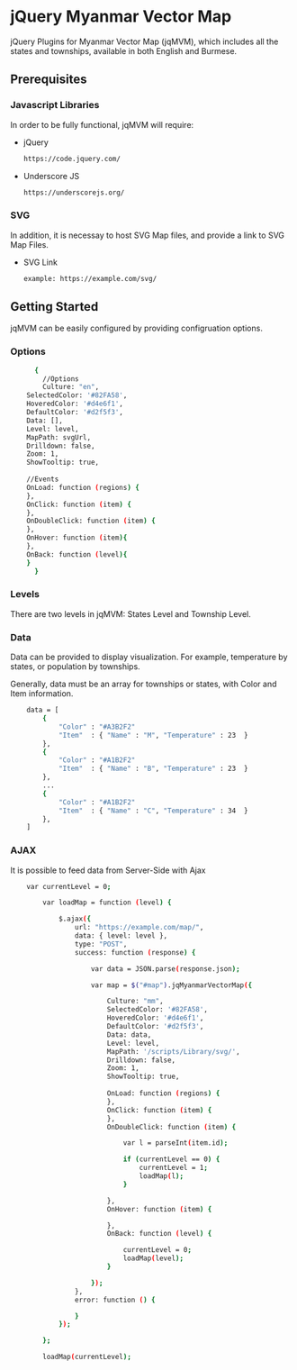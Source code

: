 # jQuery Myanmar Vector Map

jQuery Plugins for Myanmar Vector Map (jqMVM), which includes all the states and townships, available in both English and Burmese.


## Prerequisites

### Javascript Libraries

In order to be fully functional, jqMVM will require:

* jQuery
  ```sh
  https://code.jquery.com/
  ```
  
* Underscore JS
  ```sh
  https://underscorejs.org/
  ```
  
### SVG

In addition, it is necessay to host SVG Map files, and provide a link to SVG Map Files.

* SVG Link
  ```sh
  example: https://example.com/svg/
  ```
  
## Getting Started

jqMVM can be easily configured by providing configruation options.

### Options

```sh
      {
        //Options
        Culture: "en",   
	SelectedColor: '#82FA58',
	HoveredColor: '#d4e6f1',
	DefaultColor: '#d2f5f3',
	Data: [],
	Level: level,
	MapPath: svgUrl,
	Drilldown: false,
	Zoom: 1,
	ShowTooltip: true,
	
	//Events
	OnLoad: function (regions) {
	},
	OnClick: function (item) {
	},
	OnDoubleClick: function (item) {
	},
	OnHover: function (item){
	},
	OnBack: function (level){		
	}
      }
```

### Levels

There are two levels in jqMVM: States Level and Township Level.

### Data

Data can be provided to display visualization. For example, temperature by states, or population by townships.

Generally, data must be an array for townships or states, with Color and Item information.

```sh
	data = [
		{
			"Color" : "#A3B2F2"
			"Item"  : { "Name" : "M", "Temperature" : 23  }
		},
		{
			"Color" : "#A1B2F2"
			"Item"  : { "Name" : "B", "Temperature" : 23  }
		},
		...
		{
			"Color" : "#A1B2F2"
			"Item"  : { "Name" : "C", "Temperature" : 34  }
		},
	]
```

### AJAX

It is possible to feed data from Server-Side with Ajax

```sh
	var currentLevel = 0;

        var loadMap = function (level) {

            $.ajax({
                url: "https://example.com/map/",
                data: { level: level },
                type: "POST",
                success: function (response) {

                    var data = JSON.parse(response.json);

                    var map = $("#map").jqMyanmarVectorMap({

                        Culture: "mm",
                        SelectedColor: '#82FA58',
                        HoveredColor: '#d4e6f1',
                        DefaultColor: '#d2f5f3',
                        Data: data,
                        Level: level,
                        MapPath: '/scripts/Library/svg/',
                        Drilldown: false,
                        Zoom: 1,
                        ShowTooltip: true,
			
                        OnLoad: function (regions) {
                        },
                        OnClick: function (item) {
                        },
                        OnDoubleClick: function (item) {

                            var l = parseInt(item.id);

                            if (currentLevel == 0) {
                                currentLevel = 1;                                
                                loadMap(l);
                            }

                        },
                        OnHover: function (item) {

                        },
                        OnBack: function (level) {

                            currentLevel = 0;
                            loadMap(level);
                        }

                    });
                },
                error: function () {

                }
            });

        };

        loadMap(currentLevel);
```

